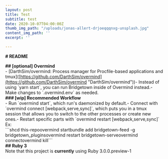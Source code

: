 ```yaml
---
layout: post
title: Test
subtitle: test
date: 2020-10-07T04:00:00Z
thumb_img_path: "/uploads/jonas-allert-drjoeqqqnxg-unsplash.jpg"
content_img_path: ''
excerpt: ''

---
```

**# README**

  
**## \[optional\] Overmind**  
\- \[DarthSim/overmind: Process manager for Procfile-based applications and tmux\]([https://github.com/DarthSim/overmind](https://github.com/DarthSim/overmind "DarthSim/overmind"))- Instead of using \`yarn start\`, you can run Bridgetown inside of Overmind instead.- Make changes to \`.overmind.env\` as needed.  
**### \[wip\] Recommended Workflow**  
\- Run \`overmind start\`, which run's daemonized by default.- Connect with \`overmind connect \[webpack,serve,sync\]\`, which puts you in a tmux session that allows you to switch to the other processes or create new ones.- Restart specific parts with \`overmind restart \[webpack,serve,sync\]\`  
Ex:  
\`\`\`shcd this-repoovermind startbundle add bridgetown-feed -g bridgetown_pluginsovermind restart bridgetown-serveovermind connectovermind kill\`\`\`  
**## Ruby 3**  
Note that this project is __currently__ using Ruby 3.0.0.preview-1